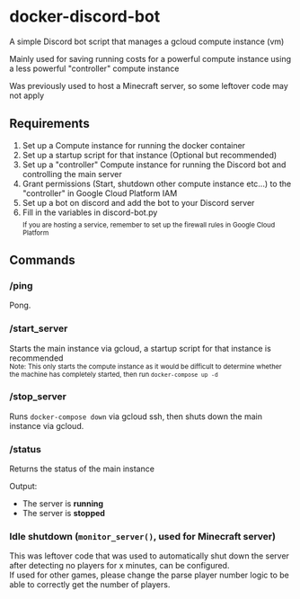 # docker-discord-bot
<p>A simple Discord bot script that manages a gcloud compute instance (vm)</p>
<p>Mainly used for saving running costs for a powerful compute instance using a less powerful "controller" compute instance</p>
<p>Was previously used to host a Minecraft server, so some leftover code may not apply</p>

## Requirements

  1. Set up a Compute instance for running the docker container
  2. Set up a startup script for that instance (Optional but recommended)
  3. Set up a "controller" Compute instance for running the Discord bot and controlling the main server
  4. Grant permissions (Start, shutdown other compute instance etc...) to the "controller" in Google Cloud Platform IAM
  5. Set up a bot on discord and add the bot to your Discord server
  6. Fill in the variables in discord-bot.py
<br><sub>If you are hosting a service, remember to set up the firewall rules in Google Cloud Platform</sub>

## Commands

### /ping

Pong.

### /start_server

Starts the main instance via gcloud, a startup script for that instance is recommended  
<sub>Note: This only starts the compute instance as it would be difficult to determine whether the machine has completely started, then run <code>docker-compose up -d</code>

### /stop_server

Runs <code>docker-compose down</code> via gcloud ssh, then shuts down the main instance via gcloud.

### /status

Returns the status of the main instance  
  
Output:  
- The server is **running**  
- The server is **stopped**

### Idle shutdown (<code>monitor_server()</code>, used for Minecraft server)
This was leftover code that was used to automatically shut down the server after detecting no players for x minutes, can be configured.  
If used for other games, please change the parse player number logic to be able to correctly get the number of players.
